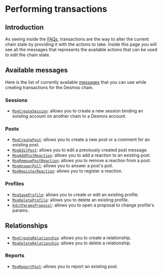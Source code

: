 # Performing transactions
## Introduction
As seeing inside the [FAQs](developer-faq.md#what-is-a-transaction), transactions are the way to alter the current chain state by providing it with the actions to take. Inside this page you will see all the messages that represents the available actions that can be used to edit the chain state.  

## Available messages
Here is the list of currently available [messages](developer-faq.md#what-is-a-message) that you can use while creating transactions for the Desmos chain. 

### Sessions
* [`MsgCreateSession`](msgs/create-session.md): allows you to create a new session binding an existing account on another chain to a Desmos account. 

### Posts
* [`MsgCreatePost`](msgs/create-post.md): allows you to create a new post or a comment for an existing post. 
* [`MsgEditPost`](msgs/edit-post.md): allows you to edit a previously created post message.
* [`MsgAddPostReaction`](msgs/add-post-reaction.md): allows you to add a reaction to an existing post. 
* [`MsgRemovePostReaction`](msgs/remove-post-reaction.md): allows you to remove a reaction from a post.
* [`MsgAnswerPoll`](msgs/answer-poll.md): allows you to answer a post's poll.
* [`MsgRegisterReaction`](msgs/register-reaction.md): allows you to register a reaction.

### Profiles
* [`MsgSaveProfile`](msgs/save-profile.md): allows you to create or edit an existing profile.
* [`MsgDeleteProfile`](msgs/delete-profile.md): allows you to delete an existing profile.
* [`EditParamsProposal`](msgs/edit_param_proposal.md): allows you to open a proposal to change profile's params.

## Relationships
* [`MsgCreateRelationship`](msgs/create-relationship.md): allows you to create a relationship.
* [`MsgDeleteRelationship`](msgs/delete-relationship.md): allows you to delete a relationship.

### Reports
* [`MsgReportPost`](msgs/report-post.md): allows you to report an existing post.
